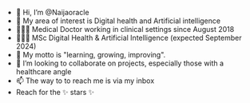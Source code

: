 - 👋 Hi, I’m @Naijaoracle
- 👀 My area of interest is Digital health and Artificial intelligence
- 👨🏽‍⚕️ Medical Doctor working in clinical settings since August 2018
- 👨🏽‍🎓 MSc Digital Health & Artificial Intelligence (expected September 2024)
- 🌱 My motto is "learning, growing, improving".
- 💞️ I’m looking to collaborate on projects, especially those with a healthcare angle
- 📫 The way to to reach me is via my inbox
- Reach for the ✨ stars ✨ 

